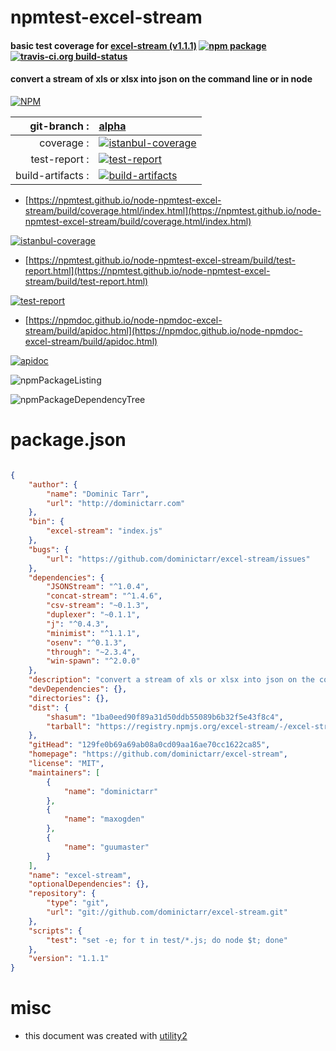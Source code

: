 # npmtest-excel-stream

#### basic test coverage for  [excel-stream (v1.1.1)](https://github.com/dominictarr/excel-stream)  [![npm package](https://img.shields.io/npm/v/npmtest-excel-stream.svg?style=flat-square)](https://www.npmjs.org/package/npmtest-excel-stream) [![travis-ci.org build-status](https://api.travis-ci.org/npmtest/node-npmtest-excel-stream.svg)](https://travis-ci.org/npmtest/node-npmtest-excel-stream)

#### convert a stream of xls or xlsx into json on the command line or in node

[![NPM](https://nodei.co/npm/excel-stream.png?downloads=true&downloadRank=true&stars=true)](https://www.npmjs.com/package/excel-stream)

| git-branch : | [alpha](https://github.com/npmtest/node-npmtest-excel-stream/tree/alpha)|
|--:|:--|
| coverage : | [![istanbul-coverage](https://npmtest.github.io/node-npmtest-excel-stream/build/coverage.badge.svg)](https://npmtest.github.io/node-npmtest-excel-stream/build/coverage.html/index.html)|
| test-report : | [![test-report](https://npmtest.github.io/node-npmtest-excel-stream/build/test-report.badge.svg)](https://npmtest.github.io/node-npmtest-excel-stream/build/test-report.html)|
| build-artifacts : | [![build-artifacts](https://npmtest.github.io/node-npmtest-excel-stream/glyphicons_144_folder_open.png)](https://github.com/npmtest/node-npmtest-excel-stream/tree/gh-pages/build)|

- [https://npmtest.github.io/node-npmtest-excel-stream/build/coverage.html/index.html](https://npmtest.github.io/node-npmtest-excel-stream/build/coverage.html/index.html)

[![istanbul-coverage](https://npmtest.github.io/node-npmtest-excel-stream/build/screenCapture.buildCi.browser.%252Ftmp%252Fbuild%252Fcoverage.lib.html.png)](https://npmtest.github.io/node-npmtest-excel-stream/build/coverage.html/index.html)

- [https://npmtest.github.io/node-npmtest-excel-stream/build/test-report.html](https://npmtest.github.io/node-npmtest-excel-stream/build/test-report.html)

[![test-report](https://npmtest.github.io/node-npmtest-excel-stream/build/screenCapture.buildCi.browser.%252Ftmp%252Fbuild%252Ftest-report.html.png)](https://npmtest.github.io/node-npmtest-excel-stream/build/test-report.html)

- [https://npmdoc.github.io/node-npmdoc-excel-stream/build/apidoc.html](https://npmdoc.github.io/node-npmdoc-excel-stream/build/apidoc.html)

[![apidoc](https://npmdoc.github.io/node-npmdoc-excel-stream/build/screenCapture.buildCi.browser.%252Ftmp%252Fbuild%252Fapidoc.html.png)](https://npmdoc.github.io/node-npmdoc-excel-stream/build/apidoc.html)

![npmPackageListing](https://npmtest.github.io/node-npmtest-excel-stream/build/screenCapture.npmPackageListing.svg)

![npmPackageDependencyTree](https://npmtest.github.io/node-npmtest-excel-stream/build/screenCapture.npmPackageDependencyTree.svg)



# package.json

```json

{
    "author": {
        "name": "Dominic Tarr",
        "url": "http://dominictarr.com"
    },
    "bin": {
        "excel-stream": "index.js"
    },
    "bugs": {
        "url": "https://github.com/dominictarr/excel-stream/issues"
    },
    "dependencies": {
        "JSONStream": "^1.0.4",
        "concat-stream": "^1.4.6",
        "csv-stream": "~0.1.3",
        "duplexer": "~0.1.1",
        "j": "^0.4.3",
        "minimist": "^1.1.1",
        "osenv": "^0.1.3",
        "through": "~2.3.4",
        "win-spawn": "^2.0.0"
    },
    "description": "convert a stream of xls or xlsx into json on the command line or in node",
    "devDependencies": {},
    "directories": {},
    "dist": {
        "shasum": "1ba0eed90f89a31d50ddb55089b6b32f5e43f8c4",
        "tarball": "https://registry.npmjs.org/excel-stream/-/excel-stream-1.1.1.tgz"
    },
    "gitHead": "129fe0b69a69ab08a0cd09aa16ae70cc1622ca85",
    "homepage": "https://github.com/dominictarr/excel-stream",
    "license": "MIT",
    "maintainers": [
        {
            "name": "dominictarr"
        },
        {
            "name": "maxogden"
        },
        {
            "name": "guumaster"
        }
    ],
    "name": "excel-stream",
    "optionalDependencies": {},
    "repository": {
        "type": "git",
        "url": "git://github.com/dominictarr/excel-stream.git"
    },
    "scripts": {
        "test": "set -e; for t in test/*.js; do node $t; done"
    },
    "version": "1.1.1"
}
```



# misc
- this document was created with [utility2](https://github.com/kaizhu256/node-utility2)
